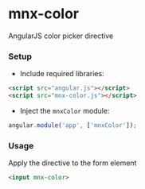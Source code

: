 # mnx-color

AngularJS color picker directive

### Setup

+ Include required libraries:

``` html
<script src="angular.js"></script>
<script src="mnx-color.js"></script>
```

+ Inject the `mnxColor` module:

``` js
angular.module('app', ['mnxColor']);
```

### Usage

Apply the directive to the form element

``` html
<input mnx-color>
```
